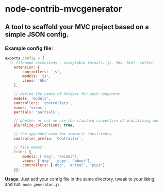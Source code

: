 node-contrib-mvcgenerator
=========================

## A tool to scaffold your MVC project based on a simple JSON config.

### Example config file:

```javascript
exports.config = {
  // filename extensions - acceptable formats: js, hbs, html, coffee
	extension: {
		controllers: 'js',
		models: 'js',
		views: 'hbs'
	},

	// define the names of folders for each component
	models: 'models',
	controllers: 'controllers',
	views: 'views',
	partials: 'partials',

	// whether or not we use the standard convention of pluralizing models into collections (e.g. User -> Users)
	pluralize_collections: true,

	// the appended word for semantic consistency
	controller_prefix: 'Controller',

	// file names
	files: {
		models: ['dog', 'animal'],
		views: ['dog', 'pups', 'about'],
		controllers: ['dog', 'animal', 'pups']
	}};
```

**Usage:**
Just add your config file in the same directory, tweak to your liking, and run:
`node generator.js`

